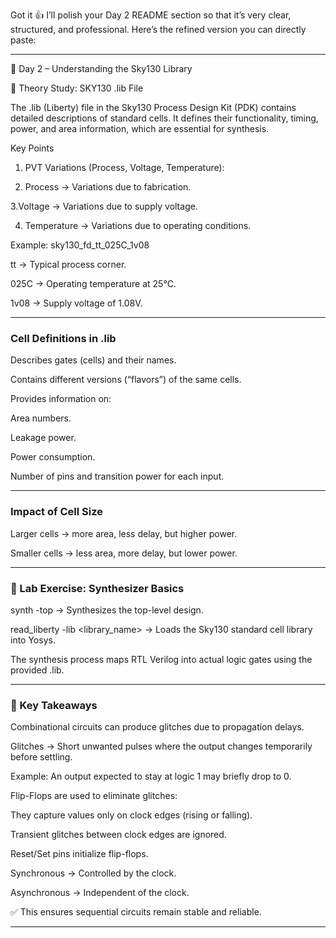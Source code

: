 Got it 👍 I’ll polish your Day 2 README section so that it’s very clear, structured, and professional. Here’s the refined version you can directly paste:


---

📘 Day 2 – Understanding the Sky130 Library

🔹 Theory Study: SKY130 .lib File

The .lib (Liberty) file in the Sky130 Process Design Kit (PDK) contains detailed descriptions of standard cells. It defines their functionality, timing, power, and area information, which are essential for synthesis.

Key Points

1. PVT Variations (Process, Voltage, Temperature):

2. Process → Variations due to fabrication.

3.Voltage → Variations due to supply voltage.

4. Temperature → Variations due to operating conditions.


Example: sky130_fd_tt_025C_1v08

tt → Typical process corner.

025C → Operating temperature at 25°C.

1v08 → Supply voltage of 1.08V.

---

### Cell Definitions in .lib

Describes gates (cells) and their names.

Contains different versions (“flavors”) of the same cells.

Provides information on:

Area numbers.

Leakage power.

Power consumption.

Number of pins and transition power for each input.

---

### Impact of Cell Size

Larger cells → more area, less delay, but higher power.

Smaller cells → less area, more delay, but lower power.




---

### 🔹 Lab Exercise: Synthesizer Basics

synth -top → Synthesizes the top-level design.

read_liberty -lib <library_name> → Loads the Sky130 standard cell library into Yosys.

The synthesis process maps RTL Verilog into actual logic gates using the provided .lib.



---

### 🔹 Key Takeaways

Combinational circuits can produce glitches due to propagation delays.

Glitches → Short unwanted pulses where the output changes temporarily before settling.

Example: An output expected to stay at logic 1 may briefly drop to 0.


Flip-Flops are used to eliminate glitches:

They capture values only on clock edges (rising or falling).

Transient glitches between clock edges are ignored.

Reset/Set pins initialize flip-flops.

Synchronous → Controlled by the clock.

Asynchronous → Independent of the clock.



✅ This ensures sequential circuits remain stable and reliable.



---
